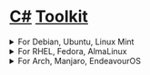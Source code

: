 # [C#](https://dotnet.microsoft.com/en-us/languages/csharp) [Toolkit](https://dotnet.microsoft.com/en-us/learn/csharp)


<details>

<summary>For Debian, Ubuntu, Linux Mint</summary>

```bash
wget https://packages.microsoft.com/config/debian/12/packages-microsoft-prod.deb -O packages-microsoft-prod.deb && \
sudo dpkg -i packages-microsoft-prod.deb
```

```bash
rm packages-microsoft-prod.deb && \
sudo apt-get update && \
sudo apt-get install -y dotnet-sdk-9.0 
```

```bash
sudo dotnet workload update && \
dotnet --version
```

</details>


<details>
 
 <summary>For RHEL, Fedora, AlmaLinux</summary>
  
 ```bash
 sudo dnf update
 ```
 </details>

 <details>
 <summary>For Arch, Manjaro, EndeavourOS</summary>
  
 ```bash
sudo pacman -Syu
 ```
 </details>
